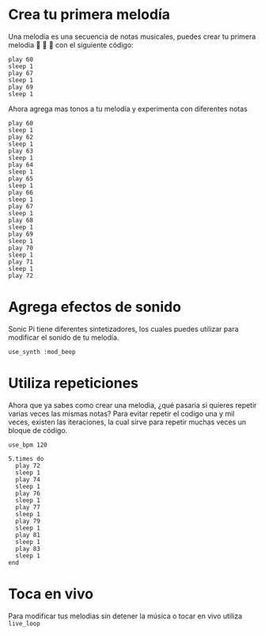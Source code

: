 # Crea tu primera melodía

Una melodía es una secuencia de notas musicales, puedes crear tu primera melodia :musical_note: :musical_note: :musical_note: con el siguiente código:
```
play 60
sleep 1
play 67
sleep 1
play 69
sleep 1
```
Ahora agrega mas tonos a tu melodía y experimenta con diferentes notas
```
play 60
sleep 1
play 62
sleep 1
play 63
sleep 1
play 64
sleep 1
play 65
sleep 1
play 66
sleep 1
play 67
sleep 1
play 68
sleep 1
play 69
sleep 1
play 70
sleep 1
play 71
sleep 1
play 72
```
# Agrega efectos de sonido

Sonic Pi tiene diferentes sintetizadores, los cuales puedes utilizar para modificar el sonido de tu melodía.
```
use_synth :mod_beep
```

# Utiliza repeticiones
Ahora que ya sabes como crear una melodia, ¿qué pasaria si quieres repetir varias veces las mismas notas? Para evitar repetir el codigo una y mil veces, existen las iteraciones, la cual sirve para repetir muchas veces un bloque de código.
```
use_bpm 120 

5.times do 
  play 72
  sleep 1 
  play 74
  sleep 1
  play 76
  sleep 1
  play 77
  sleep 1
  play 79
  sleep 1
  play 81
  sleep 1
  play 83
  sleep 1
end
```

# Toca en vivo
Para modificar tus melodias sin detener la música o tocar en vivo utiliza ```live_loop```